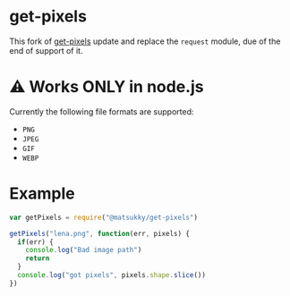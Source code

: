 get-pixels
==========
This fork of [get-pixels](https://github.com/scijs/get-pixels) update and replace the ``request`` module, due of the end of support of it. 
# ⚠️ Works ONLY in node.js

Currently the following file formats are supported:

* `PNG`
* `JPEG`
* `GIF`
* `WEBP`

Example
=======

```javascript
var getPixels = require("@matsukky/get-pixels")

getPixels("lena.png", function(err, pixels) {
  if(err) {
    console.log("Bad image path")
    return
  }
  console.log("got pixels", pixels.shape.slice())
})
```